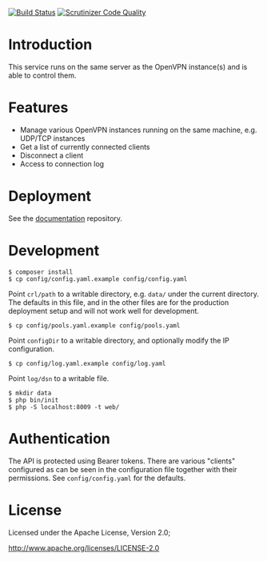[![Build Status](https://travis-ci.org/eduvpn/vpn-server-api.svg?branch=master)](https://travis-ci.org/eduvpn/vpn-server-api)
[![Scrutinizer Code Quality](https://scrutinizer-ci.com/g/eduvpn/vpn-server-api/badges/quality-score.png?b=master)](https://scrutinizer-ci.com/g/eduvpn/vpn-server-api/?branch=master)

# Introduction

This service runs on the same server as the OpenVPN instance(s) and is able to
control them.

# Features

- Manage various OpenVPN instances running on the same machine, e.g. UDP/TCP 
  instances
- Get a list of currently connected clients
- Disconnect a client
- Access to connection log

# Deployment

See the [documentation](https://github.com/eduvpn/documentation) repository.

# Development

    $ composer install
    $ cp config/config.yaml.example config/config.yaml

Point `crl/path` to a writable directory, e.g. `data/` under the current 
directory. The defaults in this file, and in the other files are for the 
production deployment setup and will not work well for development.

    $ cp config/pools.yaml.example config/pools.yaml

Point `configDir` to a writable directory, and optionally modify
the IP configuration.

    $ cp config/log.yaml.example config/log.yaml

Point `log/dsn` to a writable file.

    $ mkdir data
    $ php bin/init
    $ php -S localhost:8009 -t web/

# Authentication

The API is protected using Bearer tokens. There are various "clients" 
configured as can be seen in the configuration file together with their 
permissions. See `config/config.yaml` for the defaults.

# License
Licensed under the Apache License, Version 2.0;

   http://www.apache.org/licenses/LICENSE-2.0
